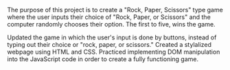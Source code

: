 The purpose of this project is to create a "Rock, Paper, Scissors" type game where the user inputs their choice of "Rock, Paper, or Scissors" and the computer randomly chooses their option.
The first to five, wins the game.

Updated the game in which the user's input is done by buttons, instead of typing out their choice or "rock, paper, or scissors."
Created a stylalized webpage using HTML and CSS.
Practiced implementing DOM manipulation into the JavaScript code in order to create a fully functioning game.
